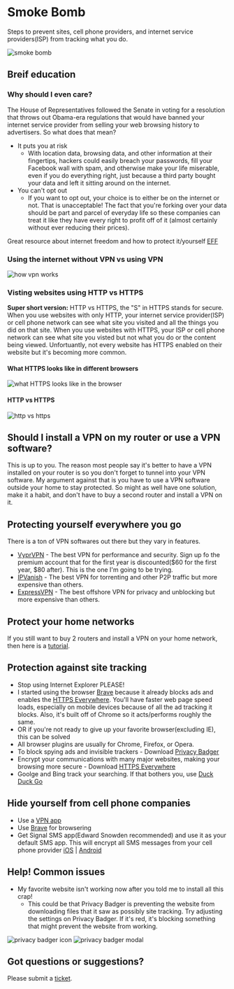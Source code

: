 # Smoke Bomb
Steps to prevent sites, cell phone providers, and internet service providers(ISP) from tracking what you do.

![smoke bomb](images/smoke-bomb.gif)

## Breif education

### Why should I even care?
The House of Representatives followed the Senate in voting for a resolution that throws out Obama-era regulations that would have banned your internet service provider from selling your web browsing history to advertisers. So what does that mean?

- It puts you at risk
  - With location data, browsing data, and other information at their fingertips, hackers could easily breach your passwords, fill your Facebook wall with spam, and otherwise make your life miserable, even if you do everything right, just because a third party bought your data and left it sitting around on the internet.
- You can't opt out
  - If you want to opt out, your choice is to either be on the internet or not. That is unacceptable! The fact that you're forking over your data should be part and parcel of everyday life so these companies can treat it like they have every right to profit off of it (almost certainly without ever reducing their prices).

Great resource about internet freedom and how to protect it/yourself [EFF](https://www.eff.org/)

### Using the internet without VPN vs using VPN
![how vpn works](images/vpn-vs-novpn.jpeg)

### Visting websites using HTTP vs HTTPS
**Super short version:** HTTP vs HTTPS, the "S" in HTTPS stands for secure. When you use websites with only HTTP, your internet service provider(ISP) or cell phone network can see what site you visited and all the things you did on that site. When you use websites with HTTPS, your ISP or cell phone network can see what site you visted but not what you do or the content being viewed. Unfortuantly, not every website has HTTPS enabled on their website but it's becoming more common.

#### What HTTPS looks like in different browsers
![what HTTPS looks like in the browser](images/https-example.png)

#### HTTP vs HTTPS
![http vs https](images/http-vs-https.png)

## Should I install a VPN on my router or use a VPN software?
This is up to you. The reason most people say it's better to have a VPN installed on your router is so you don't forget to tunnel into your VPN software. My argument against that is you have to use a VPN software outside your home to stay protected.  So might as well have one solution, make it a habit, and don't have to buy a second router and install a VPN on it.

## <a name="software-vpn"></a>Protecting yourself everywhere you go
There is a ton of VPN softwares out there but they vary in features.
- [VyprVPN](https://www.goldenfrog.com/vyprvpn/buy-vpn) - The best VPN for performance and security. Sign up fo the premium account that for the first year is discounted($60 for the first year, $80 after). This is the one I'm going to be trying.
- [IPVanish](https://www.ipvanish.com/top-vpn-service/) - The best VPN for torrenting and other P2P traffic but more expensive than others.
- [ExpressVPN](https://www.expressvpn.com/) - The best offshore VPN for privacy and unblocking but more expensive than others.

## Protect your home networks
If you still want to buy 2 routers and install a VPN on your home network, then here is a [tutorial]( http://troypoint.com/install-vpn-router/). 

## Protection against site tracking
- Stop using Internet Explorer PLEASE!
- I started using the browser [Brave](https://brave.com/) because it already blocks ads and enables the [HTTPS Everywhere](https://www.eff.org/https-everywhere). You'll have faster web page speed loads, especially on mobile devices because of all the ad tracking it blocks. Also, it's built off of Chrome so it acts/performs roughly the same.
- OR if you're not ready to give up your favorite browser(excluding IE), this can be solved 
- All browser plugins are usually for Chrome, Firefox, or Opera.
- To block spying ads and invisible trackers - Download [Privacy Badger](https://www.eff.org/privacybadger)
- Encrypt your communications with many major websites, making your browsing more secure - Download [HTTPS Everywhere](https://www.eff.org/https-everywhere)
- Goolge and Bing track your searching. If that bothers you, use [Duck Duck Go](https://duckduckgo.com/)

## Hide yourself from cell phone companies
- Use a [VPN app](#software-vpn)
- Use [Brave](https://brave.com/) for browsering
- Get Signal SMS app(Edward Snowden recommended) and use it as your default SMS app. This will encrypt all SMS messages from your cell phone provider [iOS](https://itunes.apple.com/us/app/signal-private-messenger/id874139669?mt=8) | [Android](https://play.google.com/store/apps/details?id=org.thoughtcrime.securesms&hl=en)

## Help! Common issues
- My favorite website isn't working now after you told me to install all this crap!
  - This could be that Privacy Badger is preventing the website from downloading files that it saw as possibly site tracking. Try adjusting the settings on Privacy Badger. If it's red, it's blocking something that might prevent the website from working. 

![privacy badger icon](images/privacy-badger-icon.png)
![privacy badger modal](images/privacy-badger-modal.png)

## Got questions or suggestions?
Please submit a [ticket](https://github.com/creatifyme/smoke-bomb/issues/new).
